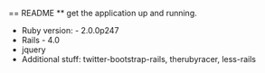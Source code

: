 == README
** get the application up and running.

* Ruby version: - 2.0.0p247
* Rails - 4.0
* jquery
* Additional stuff: twitter-bootstrap-rails, therubyracer, less-rails 